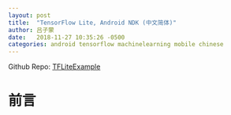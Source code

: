 ```yaml
---
layout: post
title:  "TensorFlow Lite, Android NDK (中文简体)"
author: 吕子蒙
date:   2018-11-27 10:35:26 -0500
categories: android tensorflow machinelearning mobile chinese
---
```


Github Repo: [TFLiteExample][project-repo]

# 前言

[project-repo]: https://github.com/cathybgyz/TFLiteExample
[android-studio]: https://developer.android.com/studio/
[add-native-code]: https://developer.android.com/studio/projects/add-native-code
[instant-run]: https://developer.android.com/studio/run/#instant-run
[intro-to-activities]: https://developer.android.com/guide/components/activities/intro-activities
[bazel-url]: https://bazel.build
[homebrew-url]: https://brew.sh
